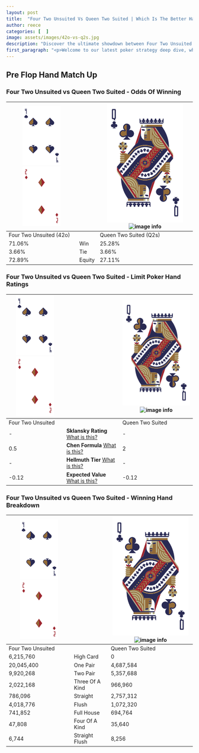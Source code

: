 ```yaml
---
layout: post
title:  "Four Two Unsuited Vs Queen Two Suited | Which Is The Better Hand In Poker? A Complete Guide"
author: reece
categories: [  ]
image: assets/images/42o-vs-q2s.jpg
description: "Discover the ultimate showdown between Four Two Unsuited and Queen Two Suited in poker! Uncover the odds, strategies, and scenarios where one hand triumphs over the other. Get ready to up your poker game with this thrilling analysis."
first_paragraph: "<p>Welcome to our latest poker strategy deep dive, where we're pitting two distinct hands against each other in a high-stakes showdown: Four Two Unsuited vs Queen Two Suited.</p><p>In the dynamic world of poker, every decision counts, and knowing which hand holds the upper hand is key to your success at the table.</p><p>In this article, we'll dissect these two hands, explore the scenarios where one dominates the other, and equip you with the knowledge to make strategic choices that can tip the odds in your favor.</p><p>Get ready to unravel the intriguing dynamics of these poker hands and elevate your game to new heights.</p>"
---
```




[comment]: # (sp0)

## Pre Flop Hand Match Up

<div class="table hand-ratings" markdown="1"> 



### Four Two Unsuited vs Queen Two Suited - Odds Of Winning


    
| ![image info](assets/images/hand1/4.png) ![image info](assets/images/hand1/2o.png) |  | ![image info](assets/images/hand2/Q.png) ![image info](assets/images/hand2/2s.png) |
| -------- | -------- | -------- |
| Four Two Unsuited (42o) |  | Queen Two Suited (Q2s) |
| 71.06% | Win | 25.28% |
| 3.66% | Tie | 3.66% |
| 72.89% | Equity | 27.11% |




[comment]: # (sp1)



### Four Two Unsuited vs Queen Two Suited - Limit Poker Hand Ratings


    
| ![image info](assets/images/hand1/4.png) ![image info](assets/images/hand1/2o.png) |  | ![image info](assets/images/hand2/Q.png) ![image info](assets/images/hand2/2s.png) |
| -------- | -------- | -------- |
| Four Two Unsuited |  | Queen Two Suited |
| - | **Sklansky Rating** [What is this?](/sklansky-rating-explained) | - |
| 0.5 | **Chen Formula** [What is this?](/chen-formula-explained) | 2 |
| - | **Hellmuth Tier** [What is this?](/Hellmuth-tier-explained) | - |
| -0.12 | **Expected Value** [What is this?](/expected-value-explained) | -0.12 |




[comment]: # (sp2)



### Four Two Unsuited vs Queen Two Suited - Winning Hand Breakdown


    
| ![image info](assets/images/hand1/4.png) ![image info](assets/images/hand1/2o.png) |  | ![image info](assets/images/hand2/Q.png) ![image info](assets/images/hand2/2s.png) |
| -------- | -------- | -------- |
| Four Two Unsuited |  | Queen Two Suited |
| 6,215,760 | High Card | 0 |
| 20,045,400 | One Pair | 4,687,584 |
| 9,920,268 | Two Pair | 5,357,688 |
| 2,022,168 | Three Of A Kind | 966,960 |
| 786,096 | Straight | 2,757,312 |
| 4,018,776 | Flush | 1,072,320 |
| 741,852 | Full House | 694,764 |
| 47,808 | Four Of A Kind | 35,640 |
| 6,744 | Straight Flush | 8,256 |




[comment]: # (sp3)



</div>

[comment]: # (sp4)



[comment]: # (sp5)

